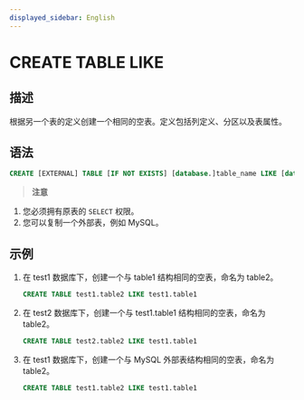 ```yaml
---
displayed_sidebar: English
---
```


# CREATE TABLE LIKE

## 描述

根据另一个表的定义创建一个相同的空表。定义包括列定义、分区以及表属性。

## 语法

```sql
CREATE [EXTERNAL] TABLE [IF NOT EXISTS] [database.]table_name LIKE [database.]table_name
```

> **注意**

1. 您必须拥有原表的 `SELECT` 权限。
2. 您可以复制一个外部表，例如 MySQL。

## 示例

1. 在 test1 数据库下，创建一个与 table1 结构相同的空表，命名为 table2。

   ```sql
   CREATE TABLE test1.table2 LIKE test1.table1
   ```

2. 在 test2 数据库下，创建一个与 test1.table1 结构相同的空表，命名为 table2。

   ```sql
   CREATE TABLE test2.table2 LIKE test1.table1
   ```

3. 在 test1 数据库下，创建一个与 MySQL 外部表结构相同的空表，命名为 table2。

   ```sql
   CREATE TABLE test1.table2 LIKE test1.table1
   ```